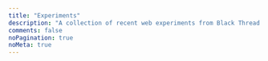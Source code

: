 ```yaml
---
title: "Experiments"
description: "A collection of recent web experiments from Black Thread design."
comments: false
noPagination: true
noMeta: true
---
```


<div class="archive">

</div>
